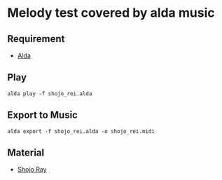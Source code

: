 # Melody test covered by alda music

## Requirement
- [Alda](https://alda.io)

## Play 
```
alda play -f shojo_rei.alda
```

## Export to Music
```
alda export -f shojo_rei.alda -o shojo_rei.midi
```

## Material
- [Shojo Ray](https://youtu.be/JW3N-HvU0MA)
